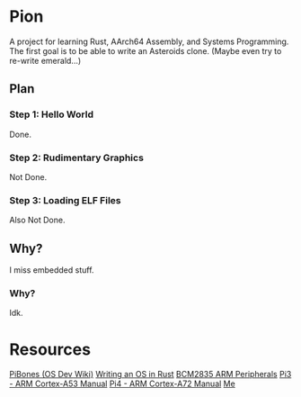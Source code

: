 # Pion
A project for learning Rust, AArch64 Assembly, and Systems Programming.
The first goal is to be able to write an Asteroids clone.
(Maybe even try to re-write emerald...)

## Plan
### Step 1: Hello World
Done.

### Step 2: Rudimentary Graphics
Not Done.

### Step 3: Loading ELF Files
Also Not Done.

## Why?
I miss embedded stuff.

### Why?
Idk.

# Resources
[PiBones (OS Dev Wiki)](https://wiki.osdev.org/Raspberry_Pi_Bare_Bones)
[Writing an OS in Rust](https://os.phil-opp.com/)
[BCM2835 ARM Peripherals](https://www.raspberrypi.org/app/uploads/2012/02/BCM2835-ARM-Peripherals.pdf)
[Pi3 - ARM Cortex-A53 Manual](https://developer.arm.com/documentation/ddi0500/j/Preface/About-this-book/Using-this-book)
[Pi4 - ARM Cortex-A72 Manual](https://developer.arm.com/documentation/100095/0003/Preface/About-this-book)
[Me](https://rykr.ca)
